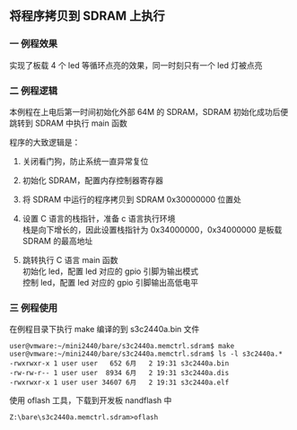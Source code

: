 ## 将程序拷贝到 SDRAM 上执行

### 一 例程效果

实现了板载 4 个 led 等循环点亮的效果，同一时刻只有一个 led 灯被点亮

### 二 例程逻辑

本例程在上电后第一时间初始化外部 64M 的 SDRAM，SDRAM 初始化成功后便跳转到 SDRAM 中执行 main 函数

程序的大致逻辑是：  

1. 关闭看门狗，防止系统一直异常复位  

2. 初始化 SDRAM，配置内存控制器寄存器

3. 将 SDRAM 中运行的程序拷贝到 SDRAM 0x30000000 位置处

3. 设置 C 语言的栈指针，准备 c 语言执行环境  
   栈是向下增长的，因此设置栈指针为 0x34000000，0x34000000 是板载 SDRAM 的最高地址

3. 跳转执行 C 语言 main 函数  
   初始化 led，配置 led 对应的 gpio 引脚为输出模式  
   控制 led，配置 led 对应的 gpio 引脚输出高低电平  

### 三 例程使用

在例程目录下执行 make 编译的到 s3c2440a.bin 文件

    user@vmware:~/mini2440/bare/s3c2440a.memctrl.sdram$ make
    user@vmware:~/mini2440/bare/s3c2440a.memctrl.sdram$ ls -l s3c2440a.*
    -rwxrwxr-x 1 user user   652 6月   2 19:31 s3c2440a.bin
    -rw-rw-r-- 1 user user  8934 6月   2 19:31 s3c2440a.dis
    -rwxrwxr-x 1 user user 34607 6月   2 19:31 s3c2440a.elf

使用 oflash 工具，下载到开发板 nandflash 中

    Z:\bare\s3c2440a.memctrl.sdram>oflash
